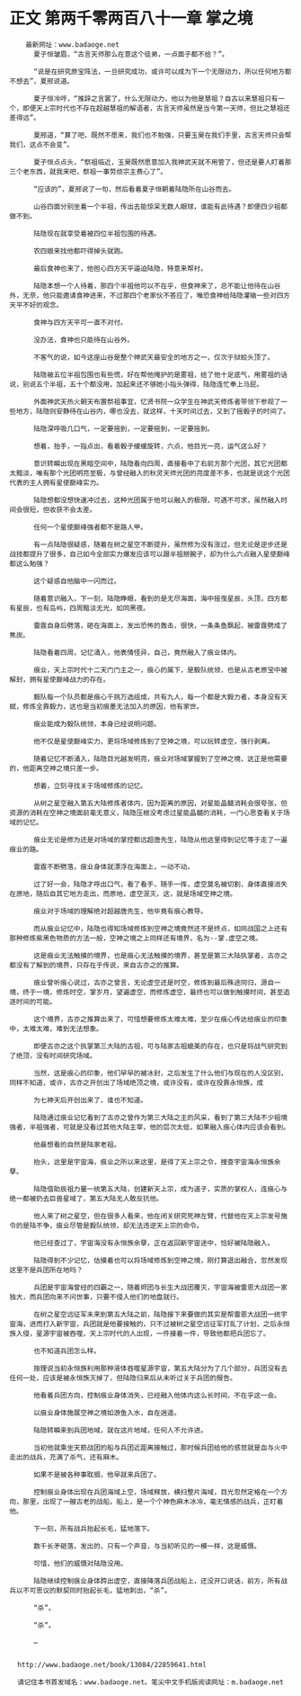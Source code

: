 # 正文 第两千零两百八十一章 掌之境
        最新网址：www.badaoge.net
          夏子恒皱眉，“古言天师那么在意这个徒弟，一点面子都不给？”。
      
          “说是在研究原宝阵法，一旦研究成功，或许可以成为下一个无限动力，所以任何地方都不想去”，夏邢说道。
      
          夏子恒冷哼，“推辞之言罢了，什么无限动力，他以为他是慧祖？自古以来慧祖只有一个，即便天上宗时代也不存在超越慧祖的解语者，古言天师虽然是当今第一天师，但比之慧祖还差得远”。
      
          夏邢道，“算了吧，既然不愿来，我们也不勉强，只要玉昊在我们手里，古言天师只会帮我们，这点不会变”。
      
          夏子恒点点头，“祭祖临近，玉昊既然愿意加入我神武天就不用管了，但还是要人盯着那三个老东西，就我来吧，祭祖一事劳烦宗主费心了”。
      
          “应该的”，夏邢说了一句，然后看着夏子恒朝着陆隐所在山谷而去。
      
          山谷四面分别坐着一个半祖，传出去能惊呆无数人眼球，谁能有此待遇？即便四少祖都做不到。
      
          陆隐现在就享受着被四位半祖包围的待遇。
      
          农四娘来找他都吓得掉头就跑。
      
          最后食神也来了，他担心四方天平逼迫陆隐，特意来帮衬。
      
          陆隐本想一个人待着，那四个半祖他可以不在乎，但食神来了，总不能让他待在山谷外，无奈，他只能邀请食神进来，不过那四个老家伙不答应了，唯恐食神给陆隐灌输一些对四方天平不好的观念。
      
          食神与四方天平可一直不对付。
      
          没办法，食神也只能待在山谷外。
      
          不客气的说，如今这座山谷是整个神武天最安全的地方之一，仅次于狱蛟头顶了。
      
          陆隐被五位半祖包围也有些慌，好在帮他掩护的是雾祖，给了他十足底气，用雾祖的话说，别说五个半祖，五十个都没用，加起来还不够她小指头弹得，陆隐连忙奉上马屁。
      
          外面神武天热火朝天布置祭祖事宜，忆贤书院一众学生在神武天修炼者带领下参观了一些地方，陆隐则安静待在山谷内，哪也没去，就这样，十天时间过去，又到了摇骰子的时间了。
      
          陆隐深呼吸几口气，一定要摇到，一定要摇到，一定要摇到。
      
          想着，抬手，一指点出，看着骰子缓缓旋转，六点，他目光一亮，运气这么好？
      
          意识转瞬出现在黑暗空间中，陆隐看向四周，直接看中了右前方那个光团，其它光团都太黯淡，唯有那个光团明亮至极，与曾经融入的秋灵天师光团的亮度差不多，也就是说这个光团代表的主人拥有星使巅峰实力。
      
          陆隐想都没想快速冲过去，这种光团属于他可以融入的极限，可遇不可求，虽然融入时间会很短，但收获不会太差。
      
          任何一个星使巅峰强者都不是路人甲。
      
          有一点陆隐很疑惑，随着在树之星空不断提升，虽然修为没有涨过，但无论是逆步还是战技都提升了很多，自己如今全部实力爆发应该可以跟半祖掰腕子，却为什么六点融入星使巅峰都这么勉强？
      
          这个疑惑自他脑中一闪而过。
      
          随着意识融入，下一刻，陆隐睁眼，看到的是无尽海面，海中摇曳星辰，头顶，四方都有星辰，也有岛屿，四周黯淡无光，如同黑夜。
      
          雷霆自身后劈落，砸在海面上，发出恐怖的轰击，很快，一条条鱼飘起，被雷霆劈成了焦炭。
      
          陆隐看着四周，记忆涌入，他表情怪异，自己，竟然融入了痕业体内。
      
          痕业，天上宗时代十二天门门主之一，痕心的属下，是毅队统领，也是从古老原宝中被解封，拥有星使巅峰战力的存在。
      
          毅队每一个队员都是痕心千挑万选组成，共有九人，每一个都是大毅力者，本身没有天赋，修炼全靠毅力，这也是当初痕墨无法加入的原因，他有家世。
      
          痕业能成为毅队统领，本身已经说明问题。
      
          他不仅是星使巅峰实力，更将场域修炼到了空神之境，可以玩转虚空，强行剥离。
      
          随着记忆不断涌入，陆隐目光越发明亮，痕业对场域掌握到了空神之境，这正是他需要的，他距离空神之境只差一步。
      
          想着，立刻寻找关于场域修炼的记忆。
      
          从树之星空融入第五大陆修炼者体内，因为距离的原因，对星能晶髓消耗会很夸张，但资源的消耗在空神之境面前毫无意义，陆隐压根没考虑过星能晶髓的消耗，一门心思查看关于场域的记忆。
      
          痕业无论是修为还是对场域的掌控都远超唐先生，陆隐从他这里得到记忆等于走了一遍痕业的路。
      
          雷霆不断劈落，痕业身体就漂浮在海面上，一动不动。
      
          过了好一会，陆隐才呼出口气，看了看手，随手一挥，虚空莫名被切割，身体直接消失在原地，随后自其它地方走出，而原地，虚空泯灭，这，就是场域空神之境。
      
          痕业对于场域的理解绝对超越唐先生，他毕竟有痕心教导。
      
          而从痕业记忆中，陆隐也得知场域修炼到空神之境竟然还不是终点，如同战国之上还有那种修炼紫黑色物质的方法一般，空神之境之上同样还有境界，名为--掌.虚空之境。
      
          这是痕业无法触摸的境界，也是痕心无法触摸的境界，甚至是第三大陆执掌者，古亦之都没有了解到的境界，只存在于传说，来自古亦之的推算。
      
          痕业曾听痕心说过，古亦之曾言，无论虚空还是时空，修炼到最后殊途同归，源自一境，终于一境，修炼时空，掌岁月，望遍虚空，而修炼虚空，最终也可以做到触摸时间，甚至追逐时间的可能。
      
          这个境界，古亦之推算出来了，可惜想要修炼太难太难，至少在痕心传达给痕业的印象中，太难太难，难到无法想象。
      
          即便古亦之这个执掌第三大陆的古祖，可与陆家古祖媲美的存在，也只是将战气研究到了绝顶，没有时间研究场域。
      
          当然，这是痕心的印象，他们早早的被冰封，之后发生了什么他们与现在的人没区别，同样不知道，或许，古亦之开创出了场域绝顶之境，或许没有，或许在投靠永恒族，成
      
          为七神天后开创出来了，谁也不知道。
      
          陆隐通过痕业记忆看到了古亦之曾作为第三大陆之主的风采，看到了第三大陆不少祖境强者，半祖强者，可就是没看过其他大陆主宰，他的层次太低，如果融入痕心体内应该会看到。
      
          他最想看的自然是陆家老祖。
      
          抬头，这里是宇宙海，痕业之所以来这里，是得了天上宗之令，搜查宇宙海永恒族余孽。
      
          陆隐借助辰祖力量一统第五大陆，创建新天上宗，成为道子，实质的掌权人，连痕心与绝一都被扔去巨兽星域了，第五大陆无人敢反抗他。
      
          他人来了树之星空，但在很多人看来，他在闭关研究死神左臂，代替他在天上宗发号施令的是陆不争，痕业尽管是毅队统领，却无法违逆天上宗的命令。
      
          他已经查过了，宇宙海没有永恒族余孽，正在返回新宇宙途中，恰好被陆隐融入。
      
          陆隐得到不少记忆，估摸着也可以将场域修炼到空神之境，刚打算退出融合，忽然发现这里不是兵团所在地吗？
      
          兵团是宇宙海曾经的四霸之一，随着烬团与长生大战团覆灭，宇宙海被雷恩大战团一家独大，而兵团向来不问世事，只要不侵入他们的地盘就行。
      
          在树之星空远征军未来到第五大陆之前，陆隐接下来要做的其实是帮雷恩大战团一统宇宙海，进而打入新宇宙，兵团就是他要接触的，只不过被树之星空远征军打乱了计划，之后永恒族入侵，星源宇宙被吞噬，天上宗时代的人出现，一件接着一件，导致他都把兵团忘了。
      
          也不知道兵团怎么样。
      
          按理说当初永恒族利用那种液体吞噬星源宇宙，第五大陆分为了几个部分，兵团没有去任何一处，应该是被永恒族灭掉了，但陆隐归来后从未听过关于兵团的报告。
      
          他看着兵团方向，控制痕业身体消失，已经融入他体内这么长时间，不在乎这一会。
      
          以痕业身体施展空神之境如游鱼入水，自在逍遥。
      
          陆隐转瞬来到兵团地域，就在这片地域，任何人不允许进。
      
          当初他就乘坐天箭战团的船与兵团近距离接触过，那时候兵团给他的感觉就是血与火中走出的战兵，充满了杀气，还有麻木。
      
          如果不是被各种事耽搁，他早就来兵团了。
      
          控制痕业身体出现在兵团海域上空，场域释放，横扫整片海域，目光忽然定格在一个方向，那里，出现了一艘古老的战船，船上，是一个个神色麻木冰冷，毫无情感的战兵，正盯着他。
      
          下一刻，所有战兵抬起长毛，猛地落下。
      
          数千长矛砸落，发出的，只有一个声音，与当初听见的一模一样，这是威慑。
      
          可惜，他们的威慑对陆隐没用。
      
          陆隐继续控制痕业身体跨出虚空，直接降落兵团战船上，还没开口说话，前方，所有战兵以不可思议的默契同时抬起长毛，猛地刺出，“杀”。
      
          “杀”。
      
          “杀”。
      
          …
      
      
      http://www.badaoge.net/book/13084/22859641.html
      
      请记住本书首发域名：www.badaoge.net。笔尖中文手机版阅读网址：m.badaoge.net